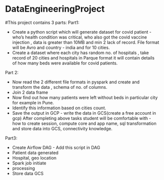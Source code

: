 # DataEngineeringProject
 
#This project contains 3 parts: 
Part1:
- Create a python script which will generate dataset for covid patient - who’s health condition was critical, who also got the covid vaccine injection , data is greater than 10MB and min 2 lack of record. File format will be Avro and country - india and for 10 cities.
- Create a dataset where each city has random no. of hospitals , take record of 20 cities and hospitals in Parque format it will contain details of how many beds were available for covid patients. 

Part 2:
- Now read the 2 different file formats in pyspark and create and transform the data , schema of no. of columns.
- Join 2 data frame 
- Now find out how many patients were left without beds in particular city for example in Pune. 
- Identify this information based on cities count.
- Save the output in GCP - write the data in GCS(create a free account in gcp)
After completing above tasks student will be comfortable with - how to create session, compute core and app name, sql transformation and store data into GCS, connectivity knowledge.

Part3:
- Create Airflow DAG - Add this script in DAG
- Patient data generated
- Hospital, geo location
- Spark job initiate
- processing 
- Store data GCS